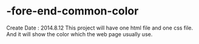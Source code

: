 -fore-end-common-color
======================
Create Date : 2014.8.12
This project will have one html file and one css file.
And it will show the color which the web page usually use.
